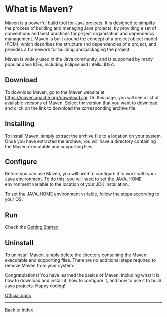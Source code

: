 # What is Maven?
Maven is a powerful build tool for Java projects. It is designed to simplify the process of building and managing Java projects, by providing a set of conventions and best practices for project organization and dependency management. Maven is built around the concept of a project object model (POM), which describes the structure and dependencies of a project, and provides a framework for building and packaging the project.

Maven is widely used in the Java community, and is supported by many popular Java IDEs, including Eclipse and IntelliJ IDEA.

## Download
To download Maven, go to the Maven website at https://maven.apache.org/download.cgi. On this page, you will see a list of available versions of Maven. Select the version that you want to download, and click on the link to download the corresponding archive file.

## Installing
To install Maven, simply extract the archive file to a location on your system. Once you have extracted the archive, you will have a directory containing the Maven executable and supporting files.

## Configure
Before you can use Maven, you will need to configure it to work with your Java environment. To do this, you will need to set the JAVA_HOME environment variable to the location of your JDK installation.

To set the JAVA_HOME environment variable, follow the steps according to your OS.

## Run
Check the [Getting Started](./gettingstarted.md)

## Uninstall
To uninstall Maven, simply delete the directory containing the Maven executable and supporting files. There are no additional steps required to remove Maven from your system.

Congratulations! You have learned the basics of Maven, including what it is, how to download and install it, how to configure it, and how to use it to build Java projects. Happy coding!


[Official docs](https://maven.apache.org/index.html)

------
[Back to Index](../README.md)